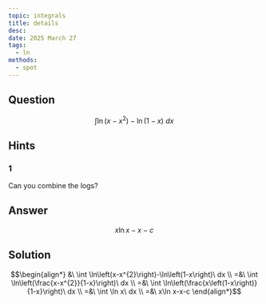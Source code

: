 ```yaml
---
topic: integrals
title: details
desc: 
date: 2025 March 27
tags:
  - ln
methods:
  - spot
---
```



## Question
```math
\int
  \ln \left( x-x^2 \right) -
  \ln \left( 1-x \right)
\ dx
```


## Hints

### 1
Can you combine the logs?


## Answer
```math
x\ln x-x-c
```


## Solution

```math
\begin{align*}
  &\ \int \ln\left(x-x^{2}\right)-\ln\left(1-x\right)\ dx
  \\ =&\ \int \ln\left(\frac{x-x^{2}}{1-x}\right)\ dx
  \\ =&\ \int \ln\left(\frac{x\left(1-x\right)}{1-x}\right)\ dx
  \\ =&\ \int \ln x\ dx
  \\ =&\ x\ln x-x-c
\end{align*}
```
